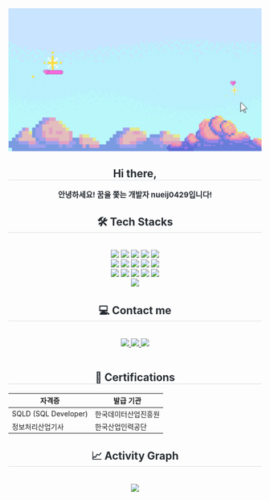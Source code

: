 <div align="center">
  <img src="https://github.com/nueij0429/nueij0429/blob/main/nueij0429's%20GitHub.gif?raw=true" width="1000">
</div>
<div align="center">
  <h2 style="border-bottom:1px solid #d8dee4;color:#282d33">Hi there,</h2>
  <div style="font-weight:700;font-size:15px;text-align:center;color:#282d33">안녕하세요! 꿈을 쫓는 개발자 nueij0429입니다!</div>
</div>
<div align="center">
  <h2 style="border-bottom:1px solid #d8dee4;color:#282d33">🛠️ Tech Stacks</h2>
  <br>
  <div style="margin:0 auto;text-align:center" align="center">
    <img src="https://img.shields.io/badge/Bootstrap-7952B3?style=flat&logo=Bootstrap&logoColor=white">
    <img src="https://img.shields.io/badge/Discord-5865F2?style=flat&logo=Discord&logoColor=white">
    <img src="https://img.shields.io/badge/Docker-2496ED?style=flat&logo=Docker&logoColor=white">
    <img src="https://img.shields.io/badge/Figma-F24E1E?style=flat&logo=Figma&logoColor=white">
    <img src="https://img.shields.io/badge/Flask-000000?style=flat&logo=Flask&logoColor=white">
    <br>
    <img src="https://img.shields.io/badge/Git-F05032?style=flat&logo=Git&logoColor=white">
    <img src="https://img.shields.io/badge/Github-181717?style=flat&logo=Github&logoColor=white">
    <img src="https://img.shields.io/badge/HTML5-E34F26?style=flat&logo=HTML5&logoColor=white">
    <img src="https://img.shields.io/badge/Java-007396?style=flat&logo=Java&logoColor=white">
    <img src="https://img.shields.io/badge/Javascript-F7DF1E?style=flat&logo=Javascript&logoColor=white">
    <br>
    <img src="https://img.shields.io/badge/MariaDB-003545?style=flat&logo=MariaDB&logoColor=white">
    <img src="https://img.shields.io/badge/MySQL-4479A1?style=flat&logo=MySQL&logoColor=white">
    <img src="https://img.shields.io/badge/Oracle-F80000?style=flat&logo=Oracle&logoColor=white">
    <img src="https://img.shields.io/badge/Python-3776AB?style=flat&logo=Python&logoColor=white">
    <img src="https://img.shields.io/badge/React-61DAFB?style=flat&logo=React&logoColor=white">
    <br>
    <img src="https://img.shields.io/badge/Spring Boot-6DB33F?style=flat&logo=Spring&logoColor=white">
  </div>
</div>
<div align="center">
  <h2 style="border-bottom:1px solid #d8dee4;color:#282d33">💻 Contact me</h2>
  <br>
  <div align="center">
    <a href="https://velog.io/@jini0429/posts">
      <img src="https://img.shields.io/badge/Velog-20C997?style=flat&logo=Velog&logoColor=white&link=https://velog.io/@jini0429/posts">
    </a>
    <a href="mailto:ssjjjieun0429@gmail.com">
      <img src="https://img.shields.io/badge/Gmail-EA4335?style=flat&logo=Gmail&logoColor=white&link=mailto:ssjjjieun0429@gmail.com">
    </a>
    <a href="https://www.instagram.com/_.nueij/">
      <img src="https://img.shields.io/badge/Instagram-E4405F?style=flat&logo=Instagram&logoColor=white&link=https://www.instagram.com/_.nueij/">
    </a>
  </div>
  <br>
  <div align="center"></div>
</div>
<div align="center">
  <h2 style="border-bottom:1px solid #d8dee4;color:#282d33">📖 Certifications</h2>

| 자격증 | 발급 기관 |
|--------|-----------|
| SQLD (SQL Developer) | 한국데이터산업진흥원 |
| 정보처리산업기사 | 한국산업인력공단 |

</div>
<div align="center">
  <h2 style="border-bottom:1px solid #d8dee4;color:#282d33">📈 Activity Graph</h2>
  <br>
  <img src="https://github-readme-activity-graph.vercel.app/graph?username=nueij0429&theme=github-light">
</div>
